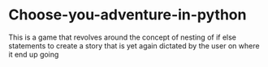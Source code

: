 # Choose-you-adventure-in-python

This is a game that revolves around the concept of nesting of if else statements to create a story that is yet again dictated by the user on where it end up going 
